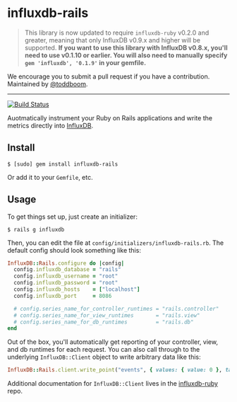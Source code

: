 influxdb-rails
==============

> This library is now updated to require `influxdb-ruby` v0.2.0 and greater, meaning that only InfluxDB v0.9.x and higher will be supported. **If you want to use this library with InfluxDB v0.8.x, you'll need to use v0.1.10 or earlier. You will also need to manually specify `gem 'influxdb', '0.1.9'` in your gemfile.**

We encourage you to submit a pull request if you have a contribution. Maintained by [@toddboom](https://github.com/toddboom).

----------



[![Build Status](https://travis-ci.org/influxdb/influxdb-rails.png?branch=master)](https://travis-ci.org/influxdb/influxdb-rails)

Auotmatically instrument your Ruby on Rails applications and write the metrics directly into [InfluxDB](http://influxdb.org/).

Install
-------

```
$ [sudo] gem install influxdb-rails
```

Or add it to your `Gemfile`, etc.

Usage
-----

To get things set up, just create an initializer:

```
$ rails g influxdb
```

Then, you can edit the file at `config/initializers/influxdb-rails.rb`. The default config should look something like this:

``` ruby
InfluxDB::Rails.configure do |config|
  config.influxdb_database = "rails"
  config.influxdb_username = "root"
  config.influxdb_password = "root"
  config.influxdb_hosts    = ["localhost"]
  config.influxdb_port     = 8086

  # config.series_name_for_controller_runtimes = "rails.controller"
  # config.series_name_for_view_runtimes       = "rails.view"
  # config.series_name_for_db_runtimes         = "rails.db"
end
```

Out of the box, you'll automatically get reporting of your controller, view, and db runtimes for each request. You can also call through to the underlying `InfluxDB::Client` object to write arbitrary data like this:

``` ruby
InfluxDB::Rails.client.write_point("events", { values: { value: 0 }, tags: { url: "/foo", user_id: current_user.id }})
```

Additional documentation for `InfluxDB::Client` lives in the [influxdb-ruby](http://github.com/influxdb/influxdb-ruby) repo.
